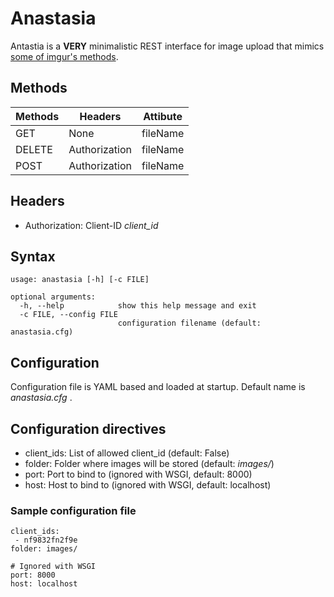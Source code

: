 # Anastasia

Antastia is a  **VERY** minimalistic REST interface for image upload that mimics [some of imgur's methods](https://apidocs.imgur.com/#58306db8-0a6f-4aa1-a021-bdad565f153e).

## Methods
| Methods | Headers | Attibute |
|---------|---------|----------|
| GET | None | fileName |
| DELETE | Authorization | fileName |
| POST | Authorization | fileName |

## Headers
 - Authorization: Client-ID *client_id*

## Syntax
```
usage: anastasia [-h] [-c FILE]

optional arguments:
  -h, --help            show this help message and exit
  -c FILE, --config FILE
                        configuration filename (default: anastasia.cfg)
```

## Configuration
Configuration file is YAML based and loaded at startup.
Default name is *anastasia.cfg* .

## Configuration directives
- client_ids: List of allowed client_id (default: False)
- folder: Folder where images will be stored (default: *images/*)
- port: Port to bind to (ignored with WSGI, default: 8000)
- host: Host to bind to (ignored with WSGI, default: localhost)

### Sample configuration file
```
client_ids:
 - nf9832fn2f9e
folder: images/

# Ignored with WSGI
port: 8000
host: localhost
```

